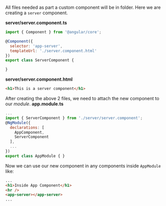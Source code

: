 All files needed as part a custom component will be in folder. Here we are creating a `server` component.

__server/server.component.ts__
```javascript
import { Component } from '@angular/core';

@Component({
  selector: 'app-server',
  templateUrl: './server.component.html'
})
export class ServerComponent {

}
```

__server/server.component.html__
```html
<h1>This is a server component</h1>
```

After creating the above 2 files, we need to attach the new component to our _module_.
__app.module.ts__
```javascript
...
import { ServerComponent } from './server/server.component';
@NgModule({
  declarations: [
    AppComponent,
    ServerComponent
  ],
  ...
})
export class AppModule { }
```

Now we can use our new component in any components inside `AppModule` like:
```html
...
<h1>Inside App Component</h1>
<hr />
<app-server></app-server>
...
```
